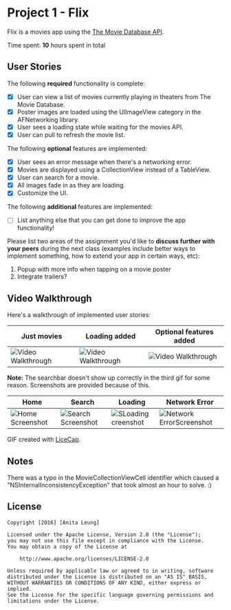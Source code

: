 # Project 1 - Flix

Flix is a movies app using the [The Movie Database API](http://docs.themoviedb.apiary.io/#).

Time spent: **10** hours spent in total

## User Stories

The following **required** functionality is complete:

- [x] User can view a list of movies currently playing in theaters from The Movie Database.
- [x] Poster images are loaded using the UIImageView category in the AFNetworking library.
- [x] User sees a loading state while waiting for the movies API.
- [x] User can pull to refresh the movie list.

The following **optional** features are implemented:

- [x] User sees an error message when there's a networking error.
- [x] Movies are displayed using a CollectionView instead of a TableView.
- [x] User can search for a movie.
- [x] All images fade in as they are loading.
- [x] Customize the UI.

The following **additional** features are implemented:

- [ ] List anything else that you can get done to improve the app functionality!

Please list two areas of the assignment you'd like to **discuss further with your peers** during the next class (examples include better ways to implement something, how to extend your app in certain ways, etc):

1. Popup with more info when tapping on a movie poster
2. Integrate trailers?

## Video Walkthrough 

Here's a walkthrough of implemented user stories:

Just movies    | Loading added   | Optional features added
----------- | ---------- | -----------
<img src='https://raw.githubusercontent.com/anitaleung/flix/master/gifs/stage1.gif' title='Video Walkthrough' width='' alt='Video Walkthrough' /> | <img src='https://raw.githubusercontent.com/anitaleung/flix/master/gifs/stage2.gif' title='Video Walkthrough' width='' alt='Video Walkthrough' /> | <img src='https://raw.githubusercontent.com/anitaleung/flix/master/gifs/stage3.gif' title='Video Walkthrough' width='' alt='Video Walkthrough' />

**Note:** The searchbar doesn't show up correctly in the third gif for some reason. Screenshots are provided because of this.

Home | Search | Loading | Network Error
-----|--------|---------|--------------
<img src='https://raw.githubusercontent.com/anitaleung/flix/master/Screenshots/screenshot1.png' title='Home Screenshot' width='' alt='Home Screenshot' />|<img src='https://raw.githubusercontent.com/anitaleung/flix/master/Screenshots/screenshot2.png' title='Search Screenshot' width='' alt='Search Screenshot' />|<img src='https://raw.githubusercontent.com/anitaleung/flix/master/Screenshots/screenshot3.png' title='Loading Screenshot' width='' alt='SLoading creenshot' />|<img src='https://raw.githubusercontent.com/anitaleung/flix/master/Screenshots/screenshot4.png' title='Network Error Screenshot' width='' alt='Network ErrorScreenshot' />

GIF created with [LiceCap](http://www.cockos.com/licecap/).

## Notes

There was a typo in the MovieCollectionViewCell identifier which caused a "NSInternalInconsistencyException" that took almost an hour to solve. :)

## License

    Copyright [2016] [Anita Leung]

    Licensed under the Apache License, Version 2.0 (the "License");
    you may not use this file except in compliance with the License.
    You may obtain a copy of the License at

        http://www.apache.org/licenses/LICENSE-2.0

    Unless required by applicable law or agreed to in writing, software
    distributed under the License is distributed on an "AS IS" BASIS,
    WITHOUT WARRANTIES OR CONDITIONS OF ANY KIND, either express or implied.
    See the License for the specific language governing permissions and
    limitations under the License.